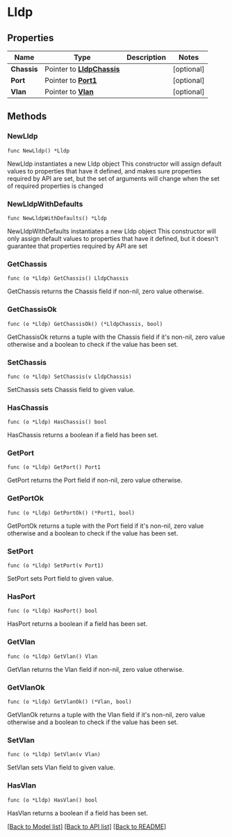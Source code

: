 # Lldp

## Properties

Name | Type | Description | Notes
------------ | ------------- | ------------- | -------------
**Chassis** | Pointer to [**LldpChassis**](LldpChassis.md) |  | [optional] 
**Port** | Pointer to [**Port1**](Port1.md) |  | [optional] 
**Vlan** | Pointer to [**Vlan**](Vlan.md) |  | [optional] 

## Methods

### NewLldp

`func NewLldp() *Lldp`

NewLldp instantiates a new Lldp object
This constructor will assign default values to properties that have it defined,
and makes sure properties required by API are set, but the set of arguments
will change when the set of required properties is changed

### NewLldpWithDefaults

`func NewLldpWithDefaults() *Lldp`

NewLldpWithDefaults instantiates a new Lldp object
This constructor will only assign default values to properties that have it defined,
but it doesn't guarantee that properties required by API are set

### GetChassis

`func (o *Lldp) GetChassis() LldpChassis`

GetChassis returns the Chassis field if non-nil, zero value otherwise.

### GetChassisOk

`func (o *Lldp) GetChassisOk() (*LldpChassis, bool)`

GetChassisOk returns a tuple with the Chassis field if it's non-nil, zero value otherwise
and a boolean to check if the value has been set.

### SetChassis

`func (o *Lldp) SetChassis(v LldpChassis)`

SetChassis sets Chassis field to given value.

### HasChassis

`func (o *Lldp) HasChassis() bool`

HasChassis returns a boolean if a field has been set.

### GetPort

`func (o *Lldp) GetPort() Port1`

GetPort returns the Port field if non-nil, zero value otherwise.

### GetPortOk

`func (o *Lldp) GetPortOk() (*Port1, bool)`

GetPortOk returns a tuple with the Port field if it's non-nil, zero value otherwise
and a boolean to check if the value has been set.

### SetPort

`func (o *Lldp) SetPort(v Port1)`

SetPort sets Port field to given value.

### HasPort

`func (o *Lldp) HasPort() bool`

HasPort returns a boolean if a field has been set.

### GetVlan

`func (o *Lldp) GetVlan() Vlan`

GetVlan returns the Vlan field if non-nil, zero value otherwise.

### GetVlanOk

`func (o *Lldp) GetVlanOk() (*Vlan, bool)`

GetVlanOk returns a tuple with the Vlan field if it's non-nil, zero value otherwise
and a boolean to check if the value has been set.

### SetVlan

`func (o *Lldp) SetVlan(v Vlan)`

SetVlan sets Vlan field to given value.

### HasVlan

`func (o *Lldp) HasVlan() bool`

HasVlan returns a boolean if a field has been set.


[[Back to Model list]](../README.md#documentation-for-models) [[Back to API list]](../README.md#documentation-for-api-endpoints) [[Back to README]](../README.md)


